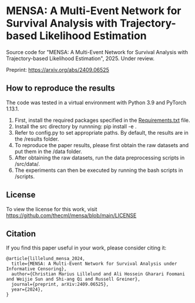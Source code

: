 # MENSA: A Multi-Event Network for Survival Analysis with Trajectory-based Likelihood Estimation

Source code for "MENSA: A Multi-Event Network for Survival Analysis with Trajectory-based Likelihood Estimation", 2025. Under review.

Preprint: https://arxiv.org/abs/2409.06525

How to reproduce the results
--------
The code was tested in a virtual environment with Python 3.9 and PyTorch 1.13.1.

1. First, install the required packages specified in the [Requirements.txt](https://github.com/thecml/mensa/blob/main/requirements.txt) file.
2. Install the src directory by runnning: pip install -e .
3. Refer to config.py to set appropriate paths. By default, the results are in the /results folder.
4. To reproduce the paper results, please first obtain the raw datasets and put them in the /data folder.
5. After obtaining the raw datasets, run the data preprocessing scripts in /src/data/.
6. The experiments can then be executed by running the bash scripts in /scripts.

License
--------
To view the license for this work, visit https://github.com/thecml/mensa/blob/main/LICENSE

Citation
--------
If you find this paper useful in your work, please consider citing it:
 
```
@article{lillelund_mensa_2024,
  title={MENSA: A Multi-Event Network for Survival Analysis under Informative Censoring}, 
  author={Christian Marius Lillelund and Ali Hossein Gharari Foomani and Weijie Sun and Shi-ang Qi and Russell Greiner},
  journal={preprint, arXiv:2409.06525},
  year={2024},
}
```
